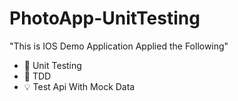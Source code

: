 # PhotoApp-UnitTesting

"This is IOS Demo Application Applied the Following"
 
- 🚮 Unit Testing 
- 🔌 TDD
- 💡 Test Api With Mock Data
